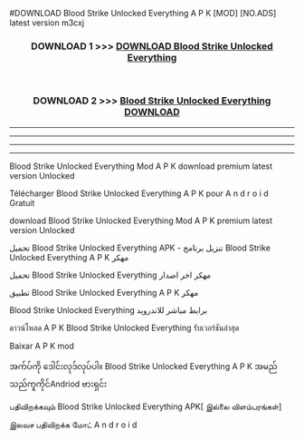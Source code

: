 #DOWNLOAD Blood Strike  Unlocked Everything A P K [MOD] [NO.ADS] latest version m3cxj



<div align="center">

<h3>DOWNLOAD 1 >>> <a href="https://teeasianyam.web.app?sq=Blood Strike  Unlocked Everything">DOWNLOAD Blood Strike  Unlocked Everything </a></h3><br>

<h3>DOWNLOAD 2 >>> <a href="https://teeasianyam.web.app?sq=Blood Strike  Unlocked Everything ">Blood Strike  Unlocked Everything  DOWNLOAD </a></h3>

</div>


----------------------------------------------------------

----------------------------------------------------------

----------------------------------------------------------

----------------------------------------------------------


Blood Strike  Unlocked Everything  Mod A P K download premium latest version Unlocked

Télécharger Blood Strike  Unlocked Everything  A P K pour A n d r o i d Gratuit

download Blood Strike  Unlocked Everything  Mod A P K premium latest version Unlocked

تحميل Blood Strike  Unlocked Everything  APK - تنزيل برنامج Blood Strike  Unlocked Everything  A P K مهكر

تحميل Blood Strike  Unlocked Everything  مهكر اخر اصدار

تطبيق Blood Strike  Unlocked Everything  A P K مهكر

Blood Strike  Unlocked Everything  برابط مباشر للاندرويد

ดาวน์โหลด A P K Blood Strike  Unlocked Everything  รับเวอร์ชันล่าสุด

Baixar A P K mod

အက်ပ်ကို ဒေါင်းလုဒ်လုပ်ပါ။ Blood Strike  Unlocked Everything  A P K အမည်သည်ကူကိုင်Andriod ဗားရှင်း

பதிவிறக்கவும் Blood Strike  Unlocked Everything  APK[ இல்லை விளம்பரங்கள்] 
 
இலவச பதிவிறக்க மோட் A n d r o i d



